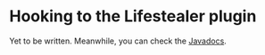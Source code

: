 # Hooking to the Lifestealer plugin

Yet to be written. Meanwhile, you can check the [Javadocs](https://javadocs.lifestealer.chicoferreira.dev/).